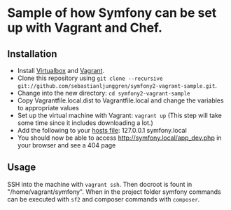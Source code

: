 Sample of how Symfony can be set up with Vagrant and Chef.
==========================================================

Installation
------------

*   Install [Virtualbox](https://www.virtualbox.org/) and [Vagrant](http://www.vagrantup.com/).
*   Clone this repository using 
    `git clone --recursive git://github.com/sebastianljunggren/symfony2-vagrant-sample.git`.
*   Change into the new directory: `cd symfony2-vagrant-sample`
*   Copy Vagrantfile.local.dist to Vagrantfile.local and change the variables to appropriate values
*   Set up the virtual machine with Vagrant: `vagrant up` (This step will take some time
    since it includes downloading a lot.)
*   Add the following to your [hosts file](http://en.wikipedia.org/wiki/Hosts_(file)):
        127.0.0.1       symfony.local
*   You should now be able to access http://symfony.local/app_dev.php in your browser and see a
    404 page

Usage
-----

SSH into the machine with `vagrant ssh`. Then docroot is fount in "/home/vagrant/symfony".
When in the project folder symfony commands can be executed with `sf2` and composer commands with 
`composer`.